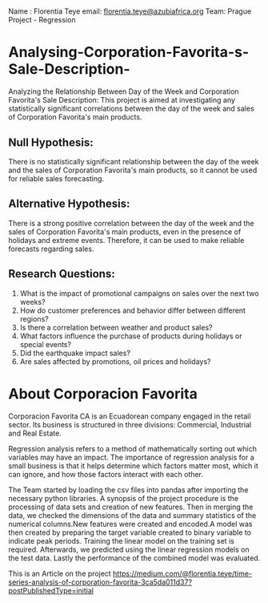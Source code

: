 # #
Name : Florentia Teye
email: florentia.teye@azubiafrica.org
Team: Prague
Project - Regression

# Analysing-Corporation-Favorita-s-Sale-Description-
Analyzing the Relationship Between Day of the Week and Corporation Favorita's Sale Description: This project is aimed at investigating any statistically significant correlations between the day of the week and sales of Corporation Favorita's main products.

## Null Hypothesis: 
There is no statistically significant relationship between the day of the week and the sales of Corporation Favorita's main products, so it cannot be used for reliable sales forecasting.

## Alternative Hypothesis: 
There is a strong positive correlation between the day of the week and the sales of Corporation Favorita's main products, even in the presence of holidays and extreme events. Therefore, it can be used to make reliable forecasts regarding sales.

## Research Questions:

1. What is the impact of promotional campaigns on sales over the next two weeks?
2. How do customer preferences and behavior differ between different regions?
3. Is there a correlation between weather and product sales?
5. What factors influence the purchase of products during holidays or special events?
6. Did the earthquake impact sales?
7. Are sales affected by promotions, oil prices and holidays?

# About Corporacion Favorita
Corporacion Favorita CA is an Ecuadorean company engaged in the retail sector. Its business is structured in three divisions: Commercial, Industrial and Real Estate. 

Regression analysis refers to a method of mathematically sorting out which variables may have an impact. The importance of regression analysis for a small business is that it helps determine which factors matter most, which it can ignore, and how those factors interact with each other.

The Team started by loading the csv files into pandas after importing the necessary python libraries. 
A synopsis of the project procedure is the processing of data sets and creation of new features. 
Then in merging the data, we checked the dimensions of the data and summary statistics of the numerical columns.New features were created and encoded.A model was then created by preparing the target variable created to binary variable to indicate peak periods. 
Training the linear model on the training set is required. Afterwards, we predicted using the linear regression models on the test data. Lastly the performance of the combined model was evaluated.


This is an Article on the project 
https://medium.com/@florentia.teye/time-series-analysis-of-corporation-favorita-3ca5da011d37?postPublishedType=initial